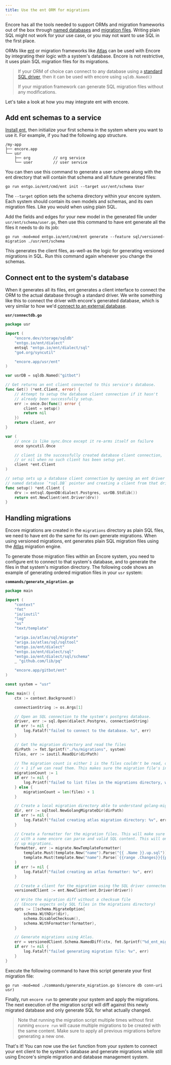 ```yaml
---
title: Use the ent ORM for migrations
---
```


Encore has all the tools needed to support ORMs and migration frameworks out of the box through
[named databases](/docs/how-to/share-db-between-services) and 
[migration files](/docs/develop/databases#defining-a-database-schema). Writing plain SQL might
not work for your use case, or you may not want to use SQL in the first place. 

ORMs like [ent](https://entgo.io/) or migration frameworks like [Atlas](https://atlasgo.io/) can
be used with Encore by integrating their logic with a system's database. Encore is not restrictive,
it uses plain SQL migration files for its migrations. 

> If your ORM of choice can connect to any database using a 
> [standard SQL driver](https://github.com/lib/pq), then it can be used with encore 
> using `sqldb.Named()`
> 
> If your migration framework can generate SQL migration files without any modifications.

Let's take a look at how you may integrate ent with encore.

## Add ent schemas to a service
[Install ent](https://entgo.io/docs/getting-started#installation), then initialize your first
schema in the system where you want to use it. For example, if you had the following app structure.

```
/my-app
├── encore.app
└── usr
    ├── org          // org service
    └── user         // user service
```

You can then use this command to generate a user schema along with the ent directory that will contain
that schema and all future generated files:

```
go run entgo.io/ent/cmd/ent init --target usr/ent/schema User
```

The `--target` option sets the schema directory within your encore system. Each system
should contain its own models and schemas, and its own migration files. Like you would when using
plain SQL.

Add the fields and edges for your new model in the generated file under `usr/ent/schema/user.go`,
then use this command to have ent generate all the files it needs to do its job:

```
go run -mod=mod entgo.io/ent/cmd/ent generate --feature sql/versioned-migration ./usr/ent/schema
```

This generates the client files, as-well-as the logic for generating versioned migrations in SQL. Run
this command again whenever you change the schemas.

## Connect ent to the system's database
When it generates all its files, ent generates a client interface to connect the ORM to the actual
database through a standard driver. We write something like this to connect the driver with encore's generated
database, which is very similar to how we'd [connect to an external database](/docs/how-to/connect-existing-db).

**`usr/connectdb.go`**

```go
package usr

import (
	"encore.dev/storage/sqldb"
	"entgo.io/ent/dialect"
	entsql "entgo.io/ent/dialect/sql"
	"go4.org/syncutil"

	"encore.app/usr/ent"
)

var usrDB = sqldb.Named("gitbot")

// Get returns an ent client connected to this service's database.
func Get() (*ent.Client, error) {
	// Attempt to setup the database client connection if it hasn't
	// already been successfully setup.
	err := once.Do(func() error {
		client = setup()
		return nil
	})
	return client, err
}

var (
	// once is like sync.Once except it re-arms itself on failure
	once syncutil.Once

	// client is the successfully created database client connection,
	// or nil when no such client has been setup yet.
	client *ent.Client
)

// setup sets up a database client connection by opening an ent driver using the
// named database `*sql.DB` pointer and creating a client from that driver.
func setup() *ent.Client {
	drv := entsql.OpenDB(dialect.Postgres, usrDB.Stdlib())
	return ent.NewClient(ent.Driver(drv))
}
```

## Handling migrations
Encore migrations are created in the `migrations` directory as plain SQL files, we need to have ent do the same
for its own generate migrations. When using versioned migrations, ent generates plain SQL migration files using the 
[Atlas](https://atlasgo.io/) migration engine. 

To generate those migration files within an Encore system, you need to configure ent to connect to that system's
database, and to generate the files in that system's migration directory. The following code shows
an example of generating ordered migration files in your `usr` system:

**`commands/generate_migration.go`**

```go
package main

import (
	"context"
	"fmt"
	"io/ioutil"
	"log"
	"os"
	"text/template"

	"ariga.io/atlas/sql/migrate"
	"ariga.io/atlas/sql/sqltool"
	"entgo.io/ent/dialect"
	"entgo.io/ent/dialect/sql"
	"entgo.io/ent/dialect/sql/schema"
	_ "github.com/lib/pq"

	"encore.app/gitbot/ent"
)

const system = "usr"

func main() {
	ctx := context.Background()

	connectionString := os.Args[1]

	// Open an SQL connection to the system's postgres database.
	driver, err := sql.Open(dialect.Postgres, connectionString)
	if err != nil {
		log.Fatalf("failed to connect to the database. %s", err)
	}

	// Get the migration directory and read the files
	dirPath := fmt.Sprintf("./%s/migrations", system)
	files, err := ioutil.ReadDir(dirPath)
	
	// The migration count is either 1 is the files couldn't be read, or the number of files
	// + 1 if we can read them. This makes sure the migration file's index is always incremented.
	migrationCount := 1
	if err != nil {
		log.Printf("failed to list files in the migrations directory, will generate the count as 1. %s", err)
	} else {
		migrationCount = len(files) + 1
	}

	// Create a local migration directory able to understand golang-migrate migration files for replay.
	dir, err := sqltool.NewGolangMigrateDir(dirPath)
	if err != nil {
		log.Fatalf("failed creating atlas migration directory: %v", err)
	}

	// Create a formatter for the migration files. This will make sure they generate
	// with a name encore can parse and valid SQL content. This will only generate the
	// up migrations.
	formatter, err := migrate.NewTemplateFormatter(
		template.Must(template.New("name").Parse("{{ .Name }}.up.sql")),
		template.Must(template.New("name").Parse(`{{range .Changes}}{{print .Cmd}};{{ println }}{{end}}`)),
	)
	if err != nil {
		log.Fatalf("failed creating an atlas formatter: %v", err)
	}

	// Create a client for the migration using the SQL driver connected to the system's database
	versionedClient := ent.NewClient(ent.Driver(driver))

	// Write the migration diff without a checksum file
	// (Encore expects only SQL files in the migrations directory)
	opts := []schema.MigrateOption{
		schema.WithDir(dir),
		schema.DisableChecksum(),
		schema.WithFormatter(formatter),
	}

	// Generate migrations using Atlas.
	err = versionedClient.Schema.NamedDiff(ctx, fmt.Sprintf("%d_ent_migration", migrationCount), opts...)
	if err != nil {
		log.Fatalf("failed generating migration file: %v", err)
	}
}
```

Execute the following command to have this script generate your first migration file:

```
go run -mod=mod ./commands/generate_migration.go $(encore db conn-uri usr)
```

Finally, run `encore run` to generate your system and apply the migrations. The next execution
of the migration script will diff against this newly migrated database and only generate SQL
for what actually changed.

> Note that running the migration script multiple times without first running `encore run`
> will cause multiple migrations to be created with the same content. Make sure to apply
> all previous migrations before generating a new one.

That's it! You can now use the `Get` function from your system to connect your ent client
to the system's database and generate migrations while still using Encore's simple migration
and database management system.

